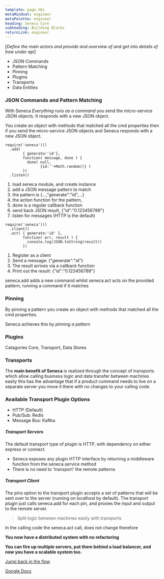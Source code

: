 ```yaml
---
template: page.hbs
metaMindset: engineer
metaPalette: engineer
heading: Seneca Core
subheading: Building Blocks
returnLink: engineer
---
```



[*Define the main actors and provide and overview of and get into details of how under api*]

* JSON Commands
* Pattern Matching
* Pinning
* Plugins
* Transports
* Data Entities



### JSON Commands and Pattern Matching


With Seneca *Everything runs as a command* you send the micro-service JSON objects. It responds with a new JSON object.

You create an object with methods that matched all the cmd properties then if you send the micro-service JSON objects and Seneca responds with a new JSON object.

```
require('seneca')()
  .add(
        { generate:'id'},
        function( message, done ) {
          done( null,
                {id:''+Math.random()} )
        })
  .listen()
```

1. load seneca module, and create instance
2. add a JSON message pattern to match
3. the pattern is {...,"generate":"id",...}
4. the action function for the pattern,
5. done is a regular callback function
6. send back JSON result, {"id":"0.123456789"}
7. listen for messages (HTTP is the default)


```
require('seneca')()
  .client()
  .act( { generate:'id' },
        function( err, result ) {
          console.log(JSON.toString(result))
        })
```

1. Register as a client
2. Send a message: {"generate":"id"}
3. The result arrives via a callback function
4. Print out the result: {"id":"0.123456789"}


seneca.add adds a new command whilst seneca.act acts on the provided pattern, running a command if it matches



### Pinning

By pinning a pattern you create an object with methods that matched all the cmd properties.





Seneca achieves this by *pinning a pattern*


### Plugins

Catagories Core, Transport, Data Stores


### Transports

The **main benefit of Seneca** is realized through the concept of transports which allow calling business logic and data transfer between machines easily this has the advantage that if a product command needs to live on a separate server you move it there with no changes to your calling code.

### Available Transport Plugin Options

* HTTP (Default)
* Pub/Sub: Redis
* Message Bus: Kaftka


##### Transport Servers

The default transport type of plugin is HTTP, with dependency on either express or connect.

* Seneca exposes any plugin HTTP interface by returning a middleware function from the seneca.service method
* There is no need to 'transport' the remote patterns


##### Transport Client

The pins option to the transport plugin accepts a set of patterns that will be sent over to the server (running on localhost by default). The transport plugin just calls seneca.add for each pin, and proxies the input and output to the remote server.


> Split logic between machines easily with transports

In the calling code the seneca.act call, does not change therefore

**You now have a distributed system with no refactoring**

**You can fire up multiple servers, put them behind a load balancer, and now you have a scalable system too.**





<p class='u-textCenter u-paddingTl'>
  <a class='u-linkBorderBottom'  href='/#engineerConnection'>Jump back in the flow</a>
</p>

<p class='u-textCenter'>
  <a class='u-linkBorderBottom' target='_blank' href='https://drive.google.com/a/dreamineering.com/#folders/0B_isMPC-_gvmazkydHptZWNPYWs'>Google Docs</a>
</p>
